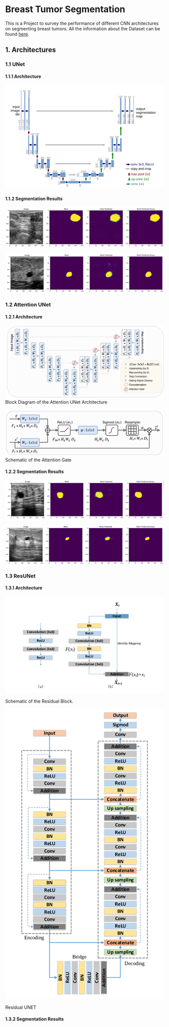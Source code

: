 # Breast Tumor Segmentation

This is a Project to survey the performance of different CNN architectures on segmenting breast tumors. All the information about the Dataset can be found [here](https://www.kaggle.com/datasets/aryashah2k/breast-ultrasound-images-dataset). 

## 1. Architectures 

### 1.1 UNet

#### 1.1.1 Architecture
![UNet Architecture](UNET_ARCHITECTURE.png)

#### 1.1.2 Segmentation Results

![](Unet_img1.png)

![](Unet_img2.png)

### 1.2 Attention UNet

#### 1.2.1 Architecture

![](Attention_UNET.png)
          Block Diagram of the Attention UNet Architecture

![](Attention_Gate.png)
         Schematic of the Attention Gate

#### 1.2.2 Segmentation Results

![](Att_Unet_img1.png)

![](Att_Unet_img2.png)

### 1.3 ResUNet

#### 1.3.1 Architecture

![](Convolutional_block_RESUNET.png)

Schematic of the Residual Block.

![](ResUNET_original_architecture.png)

Residual UNET

#### 1.3.2 Segmentation Results




